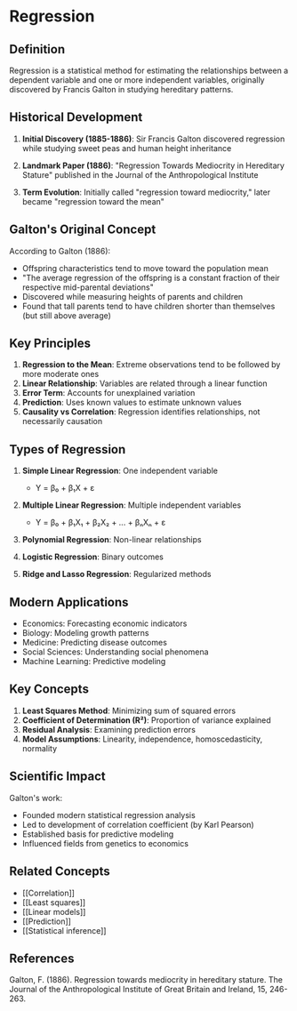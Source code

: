 # Regression

## Definition

Regression is a statistical method for estimating the relationships between a dependent variable and one or more independent variables, originally discovered by Francis Galton in studying hereditary patterns.

## Historical Development

1. **Initial Discovery (1885-1886)**: Sir Francis Galton discovered regression while studying sweet peas and human height inheritance

2. **Landmark Paper (1886)**: "Regression Towards Mediocrity in Hereditary Stature" published in the Journal of the Anthropological Institute

3. **Term Evolution**: Initially called "regression toward mediocrity," later became "regression toward the mean"

## Galton's Original Concept

According to Galton (1886):
- Offspring characteristics tend to move toward the population mean
- "The average regression of the offspring is a constant fraction of their respective mid-parental deviations"
- Discovered while measuring heights of parents and children
- Found that tall parents tend to have children shorter than themselves (but still above average)

## Key Principles

1. **Regression to the Mean**: Extreme observations tend to be followed by more moderate ones
2. **Linear Relationship**: Variables are related through a linear function
3. **Error Term**: Accounts for unexplained variation
4. **Prediction**: Uses known values to estimate unknown values
5. **Causality vs Correlation**: Regression identifies relationships, not necessarily causation

## Types of Regression

1. **Simple Linear Regression**: One independent variable
   - Y = β₀ + β₁X + ε

2. **Multiple Linear Regression**: Multiple independent variables
   - Y = β₀ + β₁X₁ + β₂X₂ + ... + βₙXₙ + ε

3. **Polynomial Regression**: Non-linear relationships
4. **Logistic Regression**: Binary outcomes
5. **Ridge and Lasso Regression**: Regularized methods

## Modern Applications

- Economics: Forecasting economic indicators
- Biology: Modeling growth patterns
- Medicine: Predicting disease outcomes
- Social Sciences: Understanding social phenomena
- Machine Learning: Predictive modeling

## Key Concepts

1. **Least Squares Method**: Minimizing sum of squared errors
2. **Coefficient of Determination (R²)**: Proportion of variance explained
3. **Residual Analysis**: Examining prediction errors
4. **Model Assumptions**: Linearity, independence, homoscedasticity, normality

## Scientific Impact

Galton's work:
- Founded modern statistical regression analysis
- Led to development of correlation coefficient (by Karl Pearson)
- Established basis for predictive modeling
- Influenced fields from genetics to economics

## Related Concepts
- [[Correlation]]
- [[Least squares]]
- [[Linear models]]
- [[Prediction]]
- [[Statistical inference]]

## References

Galton, F. (1886). Regression towards mediocrity in hereditary stature. The Journal of the Anthropological Institute of Great Britain and Ireland, 15, 246-263.